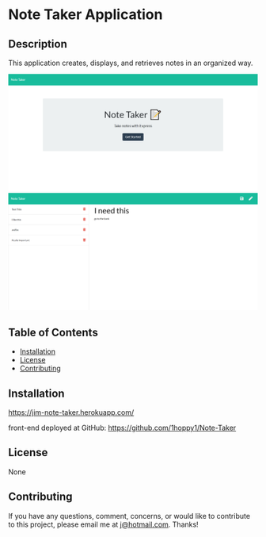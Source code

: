 # Note Taker Application

## Description

This application creates, displays, and retrieves notes in an organized way.

<img src="./public/assets/pics/main-screen-html.png" />
<img src="./public/assets/pics/notes-screen-html.png" />

## Table of Contents

* [Installation](#installation)
* [License](#license)
* [Contributing](#contributing)


## Installation

https://jim-note-taker.herokuapp.com/

front-end deployed at GitHub: https://github.com/1hoppy1/Note-Taker

## License

None

## Contributing

If you have any questions, comment, concerns, or would like to contribute to this project, please email me at j@hotmail.com. Thanks!